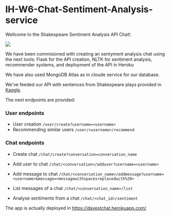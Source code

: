 # IH-W6-Chat-Sentiment-Analysis-service

Wellcome to the Shakespeare Sentiment Analysis API Chat!.

![](https://images.unsplash.com/photo-1514306191717-452ec28c7814?ixlib=rb-1.2.1&ixid=eyJhcHBfaWQiOjEyMDd9&auto=format&fit=crop&w=1350&q=80)

We have been commisioned with creating an sentyment analysis chat using the next tools: Flask for the API creation, NLTK for sentiment analysis, recommender systems, and deployment of the API in Heroku

We have also used MongoDB Atlas as in cloude service for our database.

We've feeded our API with sentences from Shakespeare plays provided in [Kaggle](https://www.kaggle.com/kingburrito666/shakespeare-plays).

The next endpoints are provided:

### User endpoints

* User creation
```/user/create?username=<username>```
* Recommending similar users
```/user/<username>/recommend```

### Chat endpoints

* Create chat
```/chat/create?conversation=conversation_name```

* Add user to chat
```/chat/<conversation>/adduser?username=<username>```

* Add message to chat
```/chat/<conversation_name>/addmessage?username=<username>&message=<messagewithspacesreplacedwith%20>```

* List messages of a chat
```/chat/<conversation_name>/list```

* Analyse sentiments from a chat
```/chat/<chat_id>/sentiment```

The app is actually deployed in https://davestchat.herokuapp.com/
